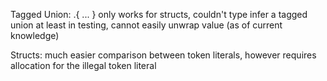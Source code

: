 Tagged Union:
    .{ ... } only works for structs, couldn't type infer a tagged union
    at least in testing, cannot easily unwrap value (as of current knowledge)

Structs:
    much easier comparison between token literals, however requires allocation
    for the illegal token literal

